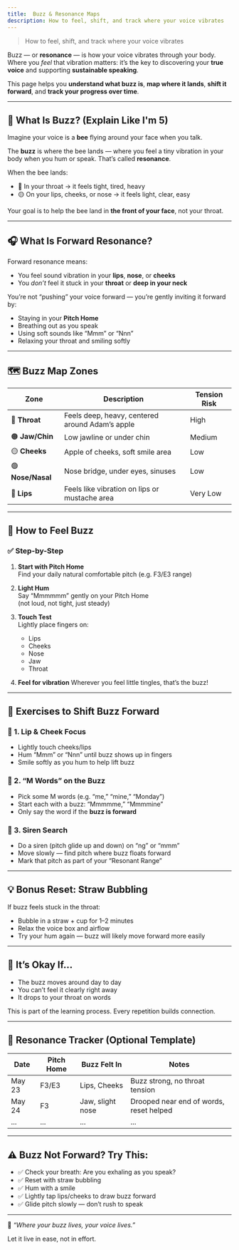 ```yaml
---
title:  Buzz & Resonance Maps 
description: How to feel, shift, and track where your voice vibrates
---
```


> How to feel, shift, and track where your voice vibrates

Buzz — or **resonance** — is how your voice vibrates through your body. Where you *feel* that vibration matters: it’s the key to discovering your **true voice** and supporting **sustainable speaking**.

This page helps you **understand what buzz is**, **map where it lands**, **shift it forward**, and **track your progress over time**.

---

## 🐣 What Is Buzz? (Explain Like I'm 5)

Imagine your voice is a **bee** flying around your face when you talk.

The **buzz** is where the bee lands — where you feel a tiny vibration in your body when you hum or speak. That’s called **resonance**.

When the bee lands:
- 🛑 In your throat → it feels tight, tired, heavy  
- 🟡 On your lips, cheeks, or nose → it feels light, clear, easy

Your goal is to help the bee land in **the front of your face**, not your throat.

---

## 🎧 What Is Forward Resonance?

Forward resonance means:
- You feel sound vibration in your **lips**, **nose**, or **cheeks**
- You *don’t* feel it stuck in your **throat** or **deep in your neck**

You’re not “pushing” your voice forward — you’re gently inviting it forward by:
- Staying in your **Pitch Home**
- Breathing out as you speak
- Using soft sounds like “Mmm” or “Nnn”
- Relaxing your throat and smiling softly

---

## 🗺️ Buzz Map Zones

| Zone              | Description                            | Tension Risk |
|-------------------|----------------------------------------|--------------|
| 🔴 **Throat**      | Feels deep, heavy, centered around Adam’s apple | High        |
| 🟠 **Jaw/Chin**     | Low jawline or under chin             | Medium       |
| 🟡 **Cheeks**       | Apple of cheeks, soft smile area      | Low          |
| 🟢 **Nose/Nasal**   | Nose bridge, under eyes, sinuses      | Low          |
| 🔵 **Lips**         | Feels like vibration on lips or mustache area | Very Low   |

---

## 🧪 How to Feel Buzz

### ✅ Step-by-Step

1. **Start with Pitch Home**  
   Find your daily natural comfortable pitch (e.g. F3/E3 range)

2. **Light Hum**  
   Say “Mmmmmm” gently on your Pitch Home  
   (not loud, not tight, just steady)

3. **Touch Test**  
   Lightly place fingers on:
   - Lips
   - Cheeks
   - Nose
   - Jaw
   - Throat

4. **Feel for vibration**
   Wherever you feel little tingles, that’s the buzz!

---

## 🧭 Exercises to Shift Buzz Forward

### 🎯 1. Lip & Cheek Focus
- Lightly touch cheeks/lips
- Hum “Mmm” or “Nnn” until buzz shows up in fingers
- Smile softly as you hum to help lift buzz

### 🌈 2. “M Words” on the Buzz
- Pick some M words (e.g. “me,” “mine,” “Monday”)
- Start each with a buzz: “Mmmmme,” “Mmmmine”
- Only say the word if the **buzz is forward**

### 🎢 3. Siren Search
- Do a siren (pitch glide up and down) on “ng” or “mmm”
- Move slowly — find pitch where buzz floats forward
- Mark that pitch as part of your “Resonant Range”

---

## 💡 Bonus Reset: Straw Bubbling
If buzz feels stuck in the throat:
- Bubble in a straw + cup for 1–2 minutes
- Relax the voice box and airflow
- Try your hum again — buzz will likely move forward more easily

---

## 🔄 It’s Okay If…

- The buzz moves around day to day  
- You can’t feel it clearly right away  
- It drops to your throat on words  

This is part of the learning process. Every repetition builds connection.

---

## 🧾 Resonance Tracker (Optional Template)

| Date     | Pitch Home | Buzz Felt In         | Notes                                 |
|----------|------------|----------------------|----------------------------------------|
| May 23   | F3/E3      | Lips, Cheeks         | Buzz strong, no throat tension         |
| May 24   | F3         | Jaw, slight nose     | Drooped near end of words, reset helped |
| ...      | ...        | ...                  | ...                                    |

---

## ⚠️ Buzz Not Forward? Try This:

- ✅ Check your breath: Are you exhaling as you speak?
- ✅ Reset with straw bubbling
- ✅ Hum with a smile
- ✅ Lightly tap lips/cheeks to draw buzz forward
- ✅ Glide pitch slowly — don’t rush to speak

---

💬 *“Where your buzz lives, your voice lives.”*

Let it live in ease, not in effort.
